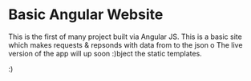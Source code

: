 # Basic Angular Website


This is the first of many project built via Angular JS. This is a basic site which makes requests & repsonds with data from to the json o
The live version of the app will up soon :)bject the static templates. 


:)
